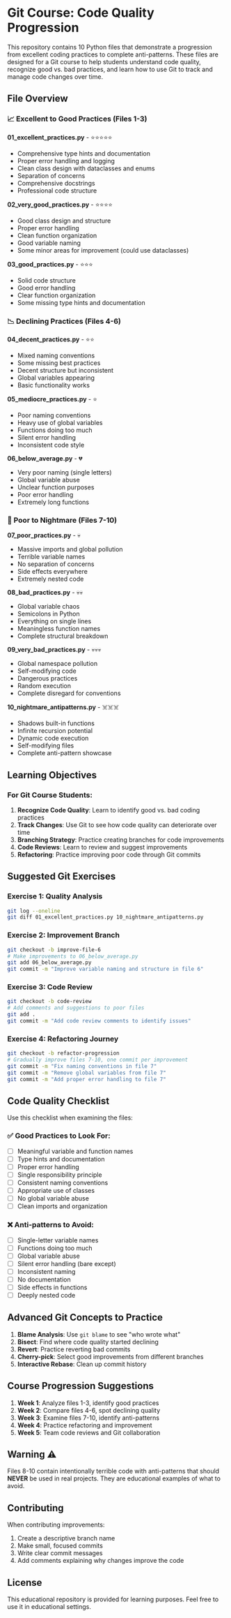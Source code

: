 # Git Course: Code Quality Progression

This repository contains 10 Python files that demonstrate a progression from excellent coding practices to complete anti-patterns. These files are designed for a Git course to help students understand code quality, recognize good vs. bad practices, and learn how to use Git to track and manage code changes over time.

## File Overview

### 📈 Excellent to Good Practices (Files 1-3)

**01_excellent_practices.py** - ⭐⭐⭐⭐⭐
- Comprehensive type hints and documentation
- Proper error handling and logging
- Clean class design with dataclasses and enums
- Separation of concerns
- Comprehensive docstrings
- Professional code structure

**02_very_good_practices.py** - ⭐⭐⭐⭐
- Good class design and structure
- Proper error handling
- Clean function organization
- Good variable naming
- Some minor areas for improvement (could use dataclasses)

**03_good_practices.py** - ⭐⭐⭐
- Solid code structure
- Good error handling
- Clear function organization
- Some missing type hints and documentation

### 📉 Declining Practices (Files 4-6)

**04_decent_practices.py** - ⭐⭐
- Mixed naming conventions
- Some missing best practices
- Decent structure but inconsistent
- Global variables appearing
- Basic functionality works

**05_mediocre_practices.py** - ⭐
- Poor naming conventions
- Heavy use of global variables
- Functions doing too much
- Silent error handling
- Inconsistent code style

**06_below_average.py** - 💔
- Very poor naming (single letters)
- Global variable abuse
- Unclear function purposes
- Poor error handling
- Extremely long functions

### 🚨 Poor to Nightmare (Files 7-10)

**07_poor_practices.py** - 💀
- Massive imports and global pollution
- Terrible variable names
- No separation of concerns
- Side effects everywhere
- Extremely nested code

**08_bad_practices.py** - 💀💀
- Global variable chaos
- Semicolons in Python
- Everything on single lines
- Meaningless function names
- Complete structural breakdown

**09_very_bad_practices.py** - 💀💀💀
- Global namespace pollution
- Self-modifying code
- Dangerous practices
- Random execution
- Complete disregard for conventions

**10_nightmare_antipatterns.py** - ☠️☠️☠️
- Shadows built-in functions
- Infinite recursion potential
- Dynamic code execution
- Self-modifying files
- Complete anti-pattern showcase

## Learning Objectives

### For Git Course Students:

1. **Recognize Code Quality**: Learn to identify good vs. bad coding practices
2. **Track Changes**: Use Git to see how code quality can deteriorate over time
3. **Branching Strategy**: Practice creating branches for code improvements
4. **Code Reviews**: Learn to review and suggest improvements
5. **Refactoring**: Practice improving poor code through Git commits

## Suggested Git Exercises

### Exercise 1: Quality Analysis
```bash
git log --oneline
git diff 01_excellent_practices.py 10_nightmare_antipatterns.py
```

### Exercise 2: Improvement Branch
```bash
git checkout -b improve-file-6
# Make improvements to 06_below_average.py
git add 06_below_average.py
git commit -m "Improve variable naming and structure in file 6"
```

### Exercise 3: Code Review
```bash
git checkout -b code-review
# Add comments and suggestions to poor files
git add .
git commit -m "Add code review comments to identify issues"
```

### Exercise 4: Refactoring Journey
```bash
git checkout -b refactor-progression
# Gradually improve files 7-10, one commit per improvement
git commit -m "Fix naming conventions in file 7"
git commit -m "Remove global variables from file 7"
git commit -m "Add proper error handling to file 7"
```

## Code Quality Checklist

Use this checklist when examining the files:

### ✅ Good Practices to Look For:
- [ ] Meaningful variable and function names
- [ ] Type hints and documentation
- [ ] Proper error handling
- [ ] Single responsibility principle
- [ ] Consistent naming conventions
- [ ] Appropriate use of classes
- [ ] No global variable abuse
- [ ] Clean imports and organization

### ❌ Anti-patterns to Avoid:
- [ ] Single-letter variable names
- [ ] Functions doing too much
- [ ] Global variable abuse
- [ ] Silent error handling (bare except)
- [ ] Inconsistent naming
- [ ] No documentation
- [ ] Side effects in functions
- [ ] Deeply nested code

## Advanced Git Concepts to Practice

1. **Blame Analysis**: Use `git blame` to see "who wrote what"
2. **Bisect**: Find where code quality started declining
3. **Revert**: Practice reverting bad commits
4. **Cherry-pick**: Select good improvements from different branches
5. **Interactive Rebase**: Clean up commit history

## Course Progression Suggestions

1. **Week 1**: Analyze files 1-3, identify good practices
2. **Week 2**: Compare files 4-6, spot declining quality
3. **Week 3**: Examine files 7-10, identify anti-patterns
4. **Week 4**: Practice refactoring and improvement
5. **Week 5**: Team code reviews and Git collaboration

## Warning ⚠️

Files 8-10 contain intentionally terrible code with anti-patterns that should **NEVER** be used in real projects. They are educational examples of what to avoid.

## Contributing

When contributing improvements:
1. Create a descriptive branch name
2. Make small, focused commits
3. Write clear commit messages
4. Add comments explaining why changes improve the code

## License

This educational repository is provided for learning purposes. Feel free to use it in educational settings.